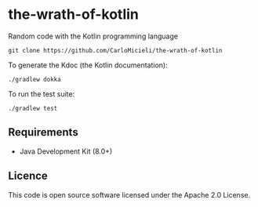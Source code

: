 the-wrath-of-kotlin
===================

Random code with the Kotlin programming language

    git clone https://github.com/CarloMicieli/the-wrath-of-kotlin
    
To generate the Kdoc (the Kotlin documentation):

    ./gradlew dokka

To run the test suite:

    ./gradlew test

Requirements
------------

* Java Development Kit (8.0+)

Licence
-------

This code is open source software licensed under the Apache 2.0 License.
